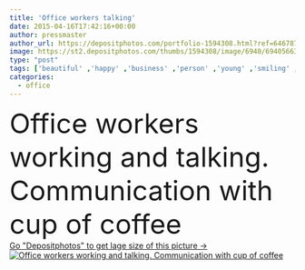 ```yaml
---
title: 'Office workers talking'
date: 2015-04-16T17:42:16+00:00
author: pressmaster
author_url: https://depositphotos.com/portfolio-1594308.html?ref=64678756
image: https://st2.depositphotos.com/thumbs/1594308/image/6940/69405663/api_thumb_450.jpg?forcejpeg=true
type: "post"
tags: ['beautiful' ,'happy' ,'business' ,'person' ,'young' ,'smiling' ,'people' ,'man' ,'coffee' ,'office' ,'woman' ,'communication' ,'laptop' ,'internet' ,'businessman' ,'partner' ,'teamwork' ,'secretary' ,'meeting' ,'businesswoman' ,'businesspeople' ,'cooperation' ,'typing' ,'and' ,'Colleague' ,'Coworker' ]
categories: 
  - office
---
```

<div aling="center">
            <font size="60"> Office workers working and talking. Communication with cup of coffee</font>   
</div>
<div>
    <a href='https://depositphotos.com/69405663/stock-photo-office-workers-talking.html?ref=64678756' target=_blank > Go "Depositphotos" to get lage size of this picture ->
        <img href='https://depositphotos.com/69405663/stock-photo-office-workers-talking.html?ref=64678756' src='https://st2.depositphotos.com/1594308/6940/i/950/depositphotos_69405663-stock-photo-office-workers-talking.jpg?forcejpeg=true' alt='Office workers working and talking. Communication with cup of coffee' >
    </a>
</div>
